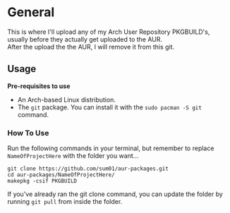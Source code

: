 # General   
This is where I'll upload any of my Arch User Repository PKGBUILD's, usually before they actually get uploaded to the AUR.  
After the upload the the AUR, I will remove it from this git.  

## Usage  
**Pre-requisites to use**  
*   An Arch-based Linux distribution.
*   The `git` package. You can install it with the `sudo pacman -S git` command.

### How To Use
Run the following commands in your terminal, but remember to replace `NameOfProjectHere` with the folder you want...
```
git clone https://github.com/sum01/aur-packages.git
cd aur-packages/NameOfProjectHere/
makepkg -csif PKGBUILD
```

If you've already ran the git clone command, you can update the folder by running `git pull` from inside the folder.

